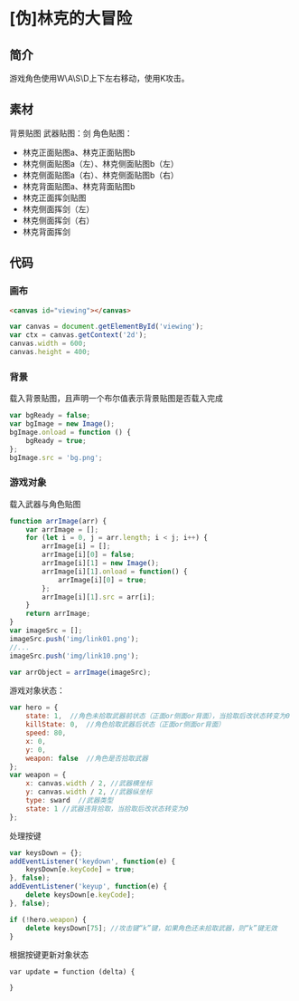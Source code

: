 # [伪]林克的大冒险
## 简介
游戏角色使用W\A\S\D上下左右移动，使用K攻击。
## 素材
背景贴图
武器贴图：剑
角色贴图：
* 林克正面贴图a、林克正面贴图b
* 林克侧面贴图a（左）、林克侧面贴图b（左）
* 林克侧面贴图a（右）、林克侧面贴图b（右）
* 林克背面贴图a、林克背面贴图b
* 林克正面挥剑贴图
* 林克侧面挥剑（左）
* 林克侧面挥剑（右）
* 林克背面挥剑

## 代码
### 画布
```html
<canvas id="viewing"></canvas>
```
```javascript
var canvas = document.getElementById('viewing');
var ctx = canvas.getContext('2d');
canvas.width = 600;
canvas.height = 400;
```
### 背景
载入背景贴图，且声明一个布尔值表示背景贴图是否载入完成
```javascript
var bgReady = false;
var bgImage = new Image();
bgImage.onload = function () {
    bgReady = true;
};
bgImage.src = 'bg.png';
```
### 游戏对象
载入武器与角色贴图
```javascript
function arrImage(arr) {
    var arrImage = [];
    for (let i = 0, j = arr.length; i < j; i++) {
        arrImage[i] = [];
        arrImage[i][0] = false;
        arrImage[i][1] = new Image();
        arrImage[i][1].onload = function() {
            arrImage[i][0] = true;
        };
        arrImage[i][1].src = arr[i];
    }
    return arrImage;
}
var imageSrc = [];
imageSrc.push('img/link01.png');
//...
imageSrc.push('img/link10.png');

var arrObject = arrImage(imageSrc);
```
游戏对象状态：
```javascript
var hero = {
    state: 1,  //角色未拾取武器前状态（正面or侧面or背面），当拾取后改状态转变为0
    killState: 0,  //角色拾取武器后状态（正面or侧面or背面）
    speed: 80,
    x: 0,
    y: 0,
    weapon: false  //角色是否拾取武器
};
var weapon = {
    x: canvas.width / 2, //武器横坐标
    y: canvas.width / 2, //武器纵坐标
    type: sward  //武器类型
	state: 1 //武器违背拾取，当拾取后改状态转变为0
};
```
处理按键
```javascript
var keysDown = {};
addEventListener('keydown', function(e) {
    keysDown[e.keyCode] = true;
}, false);
addEventListener('keyup', function(e) {
    delete keysDown[e.keyCode];
}, false);
```
```javascript
if (!hero.weapon) {
    delete keysDown[75]; //攻击键“k”键，如果角色还未拾取武器，则“k”键无效
}
```
根据按键更新对象状态
```
var update = function (delta) {

}
```